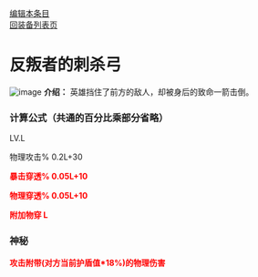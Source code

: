 [编辑本条目](https://github.com/GuguTown/Wiki/edit/main/equip/反叛者的刺杀弓.md)   
[回装备列表页](index.html) 
# 反叛者的刺杀弓
![image](https://user-images.githubusercontent.com/35645329/193961686-b73a4681-aaf1-4815-befc-729b971a0383.png) **介绍：** 英雄挡住了前方的敌人，却被身后的致命一箭击倒。   
### 计算公式（共通的百分比乘部分省略）
LV.L   

物理攻击% 0.2L+30   

<p><font color="#FF0000"><b>暴击穿透% 0.05L+10</b></font></p>   

<p><font color="#FF0000"><b>物理穿透% 0.05L+10</b></font></p>     

<p><font color="#FF0000"><b>附加物穿 L</b></font></p>     

### 神秘
<p><font color="#FF0000"><b>攻击附带(对方当前护盾值*18%)的物理伤害</b></font></p> 
